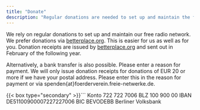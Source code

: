 ```yaml
---
title: "Donate"
description: "Regular donations are needed to set up and maintain the free radio network. Contribute to the costs."
---
```


We rely on regular donations to set up and maintain our free radio network. We prefer donations via [betterplace.org](https://www.betterplace.org/de/projects/83703). This is easier for us as well as for you. Donation receipts are issued by [betterplace.org](https://www.betterplace.org/de/projects/83703) and sent out in February of the following year.

Alternatively, a bank transfer is also possible. Please enter a reason for payment. We will only issue donation receipts for donations of EUR 20 or more if we have your postal address. Please enter this in the reason for payment or via spenden{at}foerderverein.freie-netwerke.de.

{{< box type="secondary" >}}```
Konto 722 722 7006
BLZ 100 900 00
IBAN DE51100900007227227006
BIC BEVODEBB
Berliner Volksbank
```{{< /box >}}
